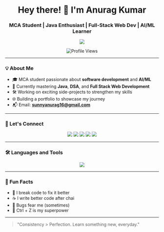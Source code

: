 <h1 align="center">Hey there! 👋 I'm Anurag Kumar</h1>
<h3 align="center">MCA Student | Java Enthusiast | Full-Stack Web Dev | AI/ML Learner</h3>

<p align="center">
  <img src="https://readme-typing-svg.herokuapp.com?font=Fira+Code&size=24&pause=1000&center=true&vCenter=true&width=435&lines=Code.+Learn.+Repeat.;Love+to+solve+real+world+problems.;Always+curious+to+learn+more+%F0%9F%92%AD"/>
</p>

<p align="center">
  <img src="https://komarev.com/ghpvc/?username=anuragkumarcodes&label=Profile%20views&color=blueviolet&style=flat" alt="Profile Views" />
</p>

---

### 💡 About Me

- 🎓 MCA student passionate about **software development** and **AI/ML**
- 🧠 Currently mastering **Java**, **DSA**, and **Full Stack Web Development**
- 🛠 Working on exciting side-projects to strengthen my skills
- 🌐 Building a portfolio to showcase my journey
- 📬 Email: **sunnyanurag16@gmail.com**

---

### 🔗 Let's Connect
<p align="center">
<a href="https://x.com/AnuragKuma57109" target="_blank"><img src="https://img.shields.io/badge/Twitter-blue?style=for-the-badge&logo=twitter&logoColor=white" /></a>
<a href="https://linkedin.com/in/anurag-kumar-aa656133b" target="_blank"><img src="https://img.shields.io/badge/LinkedIn-blue?style=for-the-badge&logo=linkedin&logoColor=white" /></a>
<a href="https://www.instagram.com/silent_eyess69" target="_blank"><img src="https://img.shields.io/badge/Instagram-purple?style=for-the-badge&logo=instagram&logoColor=white" /></a>
<a href="https://www.facebook.com/profile.php?id=100009820691654" target="_blank"><img src="https://img.shields.io/badge/Facebook-1877F2?style=for-the-badge&logo=facebook&logoColor=white" /></a>
<a href="https://anurag69.vercel.app" target="_blank"><img src="https://img.shields.io/badge/Portfolio-black?style=for-the-badge&logo=vercel&logoColor=white" /></a>
</p>

---

### 🛠️ Languages and Tools
<p align="center">
  <img src="https://skillicons.dev/icons?i=java,python,js,html,css,react,nodejs,express,mongodb,mysql,git,postman" />
</p>

---


### 🤪 Fun Facts
- 🚨 I break code to fix it better
- ☕ I write better code after chai
- 🐞 Bugs fear me (sometimes)
- 🔄 Ctrl + Z is my superpower

---

> "Consistency > Perfection. Learn something new, everyday."
